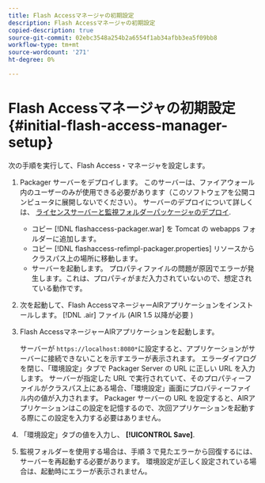 ```yaml
---
title: Flash Accessマネージャの初期設定
description: Flash Accessマネージャの初期設定
copied-description: true
source-git-commit: 02ebc3548a254b2a6554f1ab34afbb3ea5f09bb8
workflow-type: tm+mt
source-wordcount: '271'
ht-degree: 0%

---
```


# Flash Accessマネージャの初期設定 {#initial-flash-access-manager-setup}

次の手順を実行して、Flash Access・マネージャを設定します。

1. Packager サーバーをデプロイします。 このサーバーは、ファイアウォール内のユーザーのみが使用できる必要があります（このソフトウェアを公開コンピュータに展開しないでください）。 サーバーのデプロイについて詳しくは、 [ライセンスサーバーと監視フォルダーパッケージャのデプロイ](../../aaxs-reference-implementations/deploying-license-server-and-wfp/deploying-license-server-wfp-overview.md).

   * コピー [!DNL flashaccess-packager.war] を Tomcat の webapps フォルダーに追加します。
   * コピー [!DNL flashaccess-refimpl-packager.properties] リソースからクラスパス上の場所に移動します。
   * サーバーを起動します。 プロパティファイルの問題が原因でエラーが発生します。これは、プロパティがまだ入力されていないので、想定されている動作です。

1. 次を起動して、Flash AccessマネージャーAIRアプリケーションをインストールします。 [!DNL .air] ファイル (AIR 1.5 以降が必要 )
1. Flash AccessマネージャーAIRアプリケーションを起動します。

   サーバーが `https://localhost:8080*`に設定すると、アプリケーションがサーバーに接続できないことを示すエラーが表示されます。 エラーダイアログを閉じ、「環境設定」タブで Packager Server の URL に正しい URL を入力します。 サーバーが指定した URL で実行されていて、そのプロパティーファイルがクラスパス上にある場合、「環境設定」画面にプロパティーファイル内の値が入力されます。 Packager サーバーの URL を設定すると、AIRアプリケーションはこの設定を記憶するので、次回アプリケーションを起動する際にこの設定を入力する必要はありません。
1. 「環境設定」タブの値を入力し、 **[!UICONTROL Save]**.
1. 監視フォルダーを使用する場合は、手順 3 で見たエラーから回復するには、サーバーを再起動する必要があります。 環境設定が正しく設定されている場合は、起動時にエラーが表示されません。
